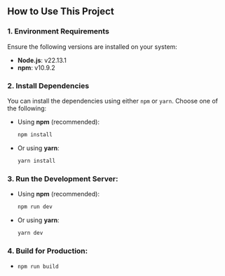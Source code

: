 ## **How to Use This Project**

### 1. **Environment Requirements**

Ensure the following versions are installed on your system:

- **Node.js**: v22.13.1
- **npm**: v10.9.2

### 2. **Install Dependencies**

You can install the dependencies using either `npm` or `yarn`. Choose one of the following:

- Using **npm** (recommended):

  ```bash
  npm install
  ```

- Or using **yarn**:

  ```bash
  yarn install
  ```

### 3. **Run the Development Server:**

- Using **npm** (recommended):

  ```bash
  npm run dev
  ```

- Or using **yarn**:

  ```bash
  yarn dev
  ```

### 4. **Build for Production:**

- ```bash
  npm run build
  ```
